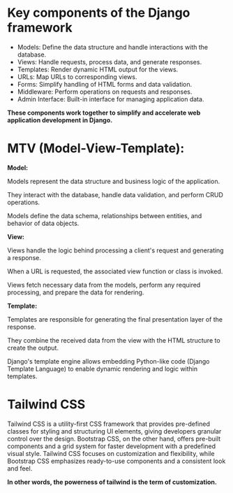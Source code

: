 #  Key components of the Django framework


* Models: Define the data structure and handle interactions with the database.
* Views: Handle requests, process data, and generate responses.
* Templates: Render dynamic HTML output for the views.
* URLs: Map URLs to corresponding views.
* Forms: Simplify handling of HTML forms and data validation.
* Middleware: Perform operations on requests and responses.
* Admin Interface: Built-in interface for managing application data.


**These components work together to simplify and accelerate web application development in Django.**



# MTV (Model-View-Template):

**Model:**

Models represent the data structure and business logic of the application.


They interact with the database, handle data validation, and perform CRUD operations.


Models define the data schema, relationships between entities, and behavior of data objects.


**View:**

Views handle the logic behind processing a client's request and generating a response.


When a URL is requested, the associated view function or class is invoked.


Views fetch necessary data from the models, perform any required processing, and prepare the data for rendering.


**Template:**


Templates are responsible for generating the final presentation layer of the response.


They combine the received data from the view with the HTML structure to create the output.


Django's template engine allows embedding Python-like code (Django Template Language) to enable dynamic rendering and logic within templates.


# Tailwind CSS
Tailwind CSS is a utility-first CSS framework that provides pre-defined classes for styling and structuring UI elements, giving developers
granular control over the design. Bootstrap CSS, on the other hand, offers pre-built components and a grid system for faster development with
a predefined visual style. Tailwind CSS focuses on customization and flexibility, while Bootstrap CSS emphasizes ready-to-use components and
a consistent look and feel.

**In other words, the powerness of tailwind is the term of customization.**



